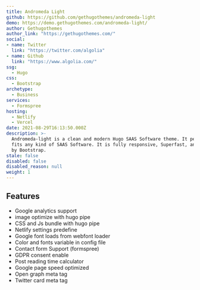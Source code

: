 ```yaml
---
title: Andromeda Light
github: https://github.com/gethugothemes/andromeda-light
demo: https://demo.gethugothemes.com/andromeda-light/
author: Gethugothemes
author_link: "https://gethugothemes.com/"
social:
- name: Twitter
  link: "https://twitter.com/algolia"
- name: Github
  link: "https://www.algolia.com/"
ssg:
  - Hugo
css:
  - Bootstrap
archetype:
  - Business
services:
  - Formspree
hosting:
  - Netlify
  - Vercel
date: 2021-08-29T16:13:50.000Z
description: >-
  Andromeda-light is a clean and modern Hugo SAAS Software theme. It perfectly
  fits any kind of SAAS Software. It is fully responsive, Superfast, and powered
  by Bootstrap.
stale: false
disabled: false
disabled_reason: null
weight: 1
---
```


## Features

* Google analytics support		
* image optimize with hugo pipe		
* CSS and Js bundle with hugo pipe		
* Netlify settings predefine		
* Google font loads from webfont loader		
* Color and fonts variable in config file		
* Contact form Support (formspree)		
* GDPR consent enable		
* Post reading time calculator		
* Google page speed optimized		
* Open graph meta tag		
* Twitter card meta tag